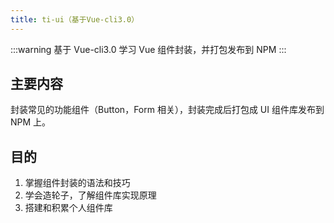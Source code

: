 ```yaml
---
title: ti-ui（基于Vue-cli3.0）
---
```

:::warning
基于 Vue-cli3.0 学习 Vue 组件封装，并打包发布到 NPM
:::


## 主要内容

封装常见的功能组件（Button，Form 相关），封装完成后打包成 UI 组件库发布到 NPM 上。

## 目的

1. 掌握组件封装的语法和技巧
2. 学会造轮子，了解组件库实现原理
3. 搭建和积累个人组件库